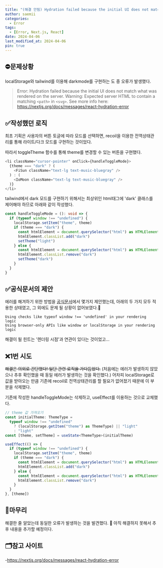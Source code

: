 ```yaml
---
title: "(해결 안됨) Hydration failed because the initial UI does not match what was rendered on the server."
author: saemii
categories:
  - Error
tags:
  - [Error, Next.js, React]
date: 2024-04-06
last_modified_at: 2024-04-06
pin: true
---
```


## ⛔문제상황

localStorage와 tailwind를 이용해 darkmode를 구현하는 도 중 오류가 발생했다.

> Error: Hydration failed because the initial UI does not match what was rendered on the server.
> Warning: Expected server HTML to contain a matching `<path>` in `<svg>`.
> See more info here: <https://nextjs.org/docs/messages/react-hydration-error>

## ✅작성했던 로직

최초 기획은 사용자의 버튼 토글에 따라 모드를 선택하면, recoil을 이용한 전역상태관리를 통해 라이트/다크 모드를 구현하는 것이었다.

따라서 toggleTheme 함수를 통해 theme를 변경할 수 있는 버튼을 구현했다.

```typescript
<li className="cursor-pointer" onClick={handleToggleMode}>
  {theme === "dark" ? (
    <FiSun className="text-lg text-music-bluegray" />
  ) : (
    <IoMoon className="text-lg text-music-bluegray" />
  )}
</li>
```

tailwind에서 dark 모드를 구현하기 위해서는 최상위인 html태그에 'dark' 클래스를 제어해야 하므로 아래와 같이 작성했다.

```typescript
const handleToggleMode = (): void => {
  if (typeof window !== "undefined") {
    localStorage.setItem("theme", theme)
    if (theme === "dark") {
      const htmlElement = document.querySelector("html") as HTMLElement
      htmlElement.classList.add("dark")
      setTheme("light")
    } else {
      const htmlElement = document.querySelector("html") as HTMLElement
      htmlElement.classList.remove("dark")
      setTheme("dark")
    }
  }
}
```

## ✅공식문서의 제안

에러를 해겨하기 위한 방법을 [공식문서](https://nextjs.org/docs/messages/react-hydration-error)에서 몇가지 제안했는데, 아래의 두 가지 모두 적용한 상태였고, 그 외에도 문제 될 상황이 없어보였다.🤔

```
Using checks like typeof window !== 'undefined' in your rendering logic
Using browser-only APIs like window or localStorage in your rendering logic
```

해결이 될 힌트는 '렌더링 시점'과 연관이 있다는 것이었고...

## ❌1번 시도

~~해결은 의외로 간단했다! 일단 관련 로직을 가다듬었다.~~
(처음에는 에러가 발생하지 않았으나 추후 확인했을 때 동일 에러가 발생하는 것을 확인했다.)
어차피 localStorage로 값을 받아오는 만큼 기존에 recoil로 전역상태관리를 할 필요가 없어졌기 때문에 이 부분을 삭제했다.

기존에 작성한 handleToggleMode는 삭제하고, useEffect를 이용하는 것으로 교체했다.

```typescript
// theme 값 가져오기
const initialTheme: ThemeType =
  typeof window !== "undefined"
    ? (localStorage.getItem("theme") as ThemeType) || "light"
    : "light"
const [theme, setTheme] = useState<ThemeType>(initialTheme)

useEffect(() => {
  if (typeof window !== "undefined") {
    localStorage.setItem("theme", theme)
    if (theme === "dark") {
      const htmlElement = document.querySelector("html") as HTMLElement
      htmlElement.classList.add("dark")
    } else {
      const htmlElement = document.querySelector("html") as HTMLElement
      htmlElement.classList.remove("dark")
    }
  }
}, [theme])
```

## 📩마무리

해결한 줄 알았는데 동일한 오류가 발생하는 것을 발견했다. 🥹 아직 해결하지 못해서 추후 내용을 추가할 예정이다.

## 🗂️참고 사이트

-<https://nextjs.org/docs/messages/react-hydration-error>
